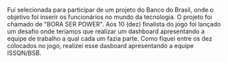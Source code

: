 Fui selecionada para participar de um projeto do Banco do Brasil, onde o objetivo foi inserir os funcionários no mundo da tecnologia.
O projeto foi chamado de "BORA SER POWER".
Aos 10 (dez) finalista do jogo foi lançado um desafio onde teríamos que realizar um dashboard apresentando a equipe de trabalho a qual cada um fazia parte.
Como fiquei entre os dez colocados no jogo, realizei esse dasboard apresentando a equipe ISSQN/BSB. 
